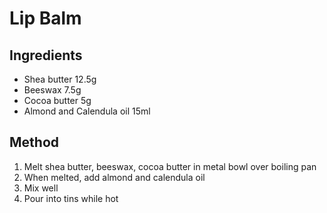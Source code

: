 # Lip Balm

## Ingredients
* Shea butter 12.5g
* Beeswax 7.5g
* Cocoa butter 5g
* Almond and Calendula oil 15ml


## Method
1. Melt shea butter, beeswax, cocoa butter in metal bowl over boiling pan
2. When melted, add almond and calendula oil
3. Mix well
4. Pour into tins while hot
